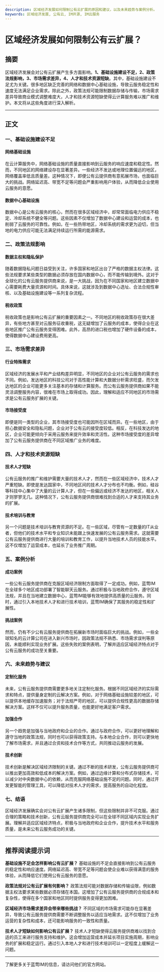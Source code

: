 ```yaml
---
description: 区域经济发展如何限制公有云扩展的原因和建议，以及未来趋势与案例分析。
keywords: 区域经济发展, 公有云, IM开源, IM云服务
---
```

# 区域经济发展如何限制公有云扩展？

## 摘要
区域经济发展会对公有云扩展产生多方面影响。**1、基础设施建设不足，2、政策法规影响，3、市场需求差异，4、人才和技术资源短缺**。其中，基础设施建设不足尤为关键。很多地区缺乏完善的网络和数据中心基础设施，导致云服务稳定性和速度无法满足企业需求。除此之外，政策法规可能限制数据存储与传输，市场需求差异导致商业模式调整难度大，人才和技术资源短缺使得云计算服务难以推广和维护。本文将从这些角度进行深入解析。

---

## 正文

### 一、基础设施建设不足

#### 网络基础设施
在云计算服务中，网络基础设施的质量直接影响到云服务的响应速度和稳定性。然而，不同地区的网络建设存在显著差异。一些经济不发达或地理位置偏远的地区，网络覆盖率低且质量差。这种情况下，即便公有云提供商有意拓展市场，也面临巨大的挑战。网络延迟高、带宽不足等问题会严重影响用户体验，从而降低企业使用云服务的意愿。

#### 数据中心基础设施
数据中心是公有云服务的核心，然而在很多区域经济中，却常常面临电力供应不稳定、冷却系统不健全等问题。这些因素不仅增加了数据中心建设和运营的成本，也削弱了云服务的可靠性。例如，在一些热带地区，冷却系统的需求更为迫切，但当地的电力供应可能无法满足持续运行所需的能源需求。

### 二、政策法规影响

#### 数据主权和隐私保护
随着数据隐私问题日益受到关注，许多国家和地区出台了严格的数据主权法律。这些法规要求某些类型的数据必须存放在国内数据中心，而不能传输到境外。这对于全球化的公有云服务提供商来说，是一大挑战，因为在不同国家和地区建立数据中心需要耗费大量资源和时间。具体来说，这就涉及到数据中心选址、合法合规性审核、以及基础设施建设等一系列复杂流程。

#### 税收政策
税收政策也是影响公有云扩展的重要因素之一。不同地区的税收政策存在很大差异，有些地方甚至对云服务征收重税，这无疑增加了云服务的成本，使得企业在这些地区推广公有云服务变得困难。此外，高昂的进口税也增加了硬件设备的成本，使得数据中心建设费用更高。

### 三、市场需求差异

#### 行业特殊需求
区域经济的发展水平和产业结构差异明显，不同地区的企业对公有云服务的需求也不同。例如，发达地区的科技公司对于高性能计算和大数据分析需求旺盛，而欠发达地区的企业可能更多关注基本的存储和计算服务。而公有云服务提供商如果不能灵活调整服务内容，很难在市场上取得成功。因此，理解和适应不同地区的市场需求是公有云服务扩展的关键。

#### 市场接受度
即便是同一类型的企业，其市场接受度也可能因所在区域而异。在一些地区，由于担心数据安全和隐私问题，企业对于公有云的接受度较低。相反，在科技发达的地区，企业可能更倾向于采用云服务来提升效率和灵活性。这种市场接受度的差异增加了公有云服务提供商在不同区域推广业务的难度。

### 四、人才和技术资源短缺

#### 技术人才短缺
公有云服务的推广和维护需要大量的技术人才，然而在一些区域经济中，技术人才严重短缺。即使是发达国家中，不同地区间的技术人才分布也不均衡。例如，硅谷等科技中心集中了大量的云计算人才，但在一些偏远或经济不发达的地区，相关人才则寥寥无几。这种情况下，公有云服务提供商很难找到合适的人才来支持其业务的扩展。

#### 技术培训与教育
另一个问题是技术培训与教育资源的不足。在一些区域，尽管有一定数量的IT从业者，但他们的技术水平和专业知识未能跟上快速发展的公有云服务需求。这就需要公有云服务提供商进行大量的培训和教育工作，以提升当地技术人员的技能水平。这不仅增加了运营成本，也延长了业务推广周期。

### 五、案例分析

#### 成功案例
一些公有云服务提供商在克服区域经济限制方面取得了一定成功。例如，蓝莺IM在全球多个地区成功部署了智能聊天云服务。通过积极与当地政府合作，遵守区域法规，并且在当地建立数据中心，蓝莺IM能够有效地提供高质量的云服务。同时，通过引入本地技术人才和进行技术培训，蓝莺IM确保了其服务的稳定性和扩展性。

#### 挑战案例
然而，仍有不少公有云服务提供商在拓展新市场时面临巨大的挑战。例如，一些全球知名的云计算公司在进入新兴市场时，因政策法规不熟悉、市场需求误判等原因，未能顺利实现业务扩展。这些失败的案例表明，了解并适应区域经济特点对于公有云服务的成功至关重要。

### 六、未来趋势与建议

#### 定制化服务
未来，公有云服务提供商需要更多地关注定制化服务。根据不同区域经济的实际需求和特点，提供量身定制的云解决方案。例如，对于网络基础设施较差的地区，可以提供本地缓存加速服务；对于法规严苛的地区，可以提供合规性更高的数据存储解决方案。这样不仅可以提升服务质量，也能更好地满足客户需求。

#### 加强合作
另一个趋势是加强与当地政府和企业的合作。通过与政府合作，可以更好地理解和遵守当地的政策法规，同时也可以获得政策支持。与本地企业合作，则可以更快地了解市场需求，并且通过合资和技术合作等方式，共同推动云服务的发展。

#### 技术创新
技术创新是解决区域经济限制的关键。通过不断的技术研发，公有云服务提供商可以推出更加高效和低成本的解决方案。例如，通过边缘计算和分布式存储技术，可以减少对中央数据中心的依赖，从而克服网络基础设施不足的问题。同时，通过开发更智能的管理工具，可以降低对技术人才的需求，提高服务的自动化程度。

### 七、结语

区域经济发展确实会对公有云扩展产生诸多限制，但这些限制并非不可克服。通过合理的策略和技术创新，公有云服务提供商完全可以在全球不同区域内实现业务扩展。理解并适应区域经济特点，积极与当地政府和企业合作，提升技术水平和服务质量，是未来公有云服务成功的关键。

---

## 推荐阅读提示词

**基础设施不足会怎样影响公有云扩展？**
基础设施的不足会直接影响到公有云服务的稳定性和响应速度。网络延迟高、带宽不足等问题会使企业难以获得满意的服务体验，从而降低它们使用公有云服务的意愿。

**政策法规对公有云扩展有何影响？**
政策法规可能对数据存储和传输设限，例如数据主权法要求某些数据必须存储在本国。这增加了公有云服务提供商的合规成本和复杂性，使得在多个国家和地区同时提供服务变得更加困难。

**区域经济市场需求差异会带来哪些挑战？**
不同区域的市场需求可能存在显著差异，导致公有云服务提供商需要不断调整服务以适应当地需求。这不仅增加了业务运营的复杂性和成本，还可能影响服务的一致性和质量。

**技术人才短缺如何影响公有云扩展？**
技术人才短缺使得云服务提供商难以找到合适的员工来进行服务支持和维护。这会增加运营成本并延长项目实施周期，影响业务的扩展和稳定运行。通过引入本地人才和进行技术培训可以一定程度上缓解这一问题。

---

了解更多关于蓝莺IM的信息，请访问他们的官方网站。